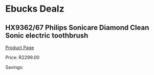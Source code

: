 
# Ebucks Dealz
## HX9362/67 Philips Sonicare Diamond Clean Sonic electric toothbrush
[Product Page](https://www.ebucks.com/web/shop/productSelected.do?prodId=1045026712&catId=1158501552)

Price: R2299.00

Savings: 


	